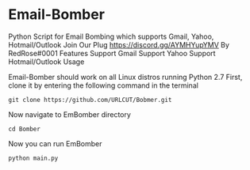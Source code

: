 # Email-Bomber
Python Script for Email Bombing which supports Gmail, Yahoo, Hotmail/Outlook 
Join Our Plug
https://discord.gg/AYMHYupYMV
By RedRose#0001
Features
Support Gmail
Support Yahoo
Support Hotmail/Outlook
Usage

Email-Bomber should work on all Linux distros running Python 2.7 First, clone it by entering the following command in the terminal

`git clone https://github.com/URLCUT/Bobmer.git`

Now navigate to EmBomber directory

`cd Bomber`

Now you can run EmBomber

`python main.py`
